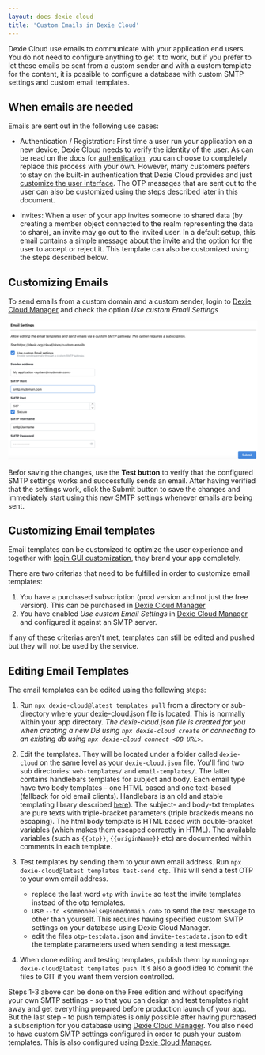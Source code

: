 ```yaml
---
layout: docs-dexie-cloud
title: 'Custom Emails in Dexie Cloud'
---
```


Dexie Cloud use emails to communicate with your application end users. You do not need to configure anything to get it to work, but if you prefer to let these emails be sent from a custom sender and with a custom template for the content, it is possible to configure a database with custom SMTP settings and custom email templates.

## When emails are needed

Emails are sent out in the following use cases:

- Authentication / Registration: First time a user run your application on a new device, Dexie Cloud needs to verify the identity of the user. As can be read on the docs for [authentication](authentication), you can choose to completely replace this process with your own. However, many customers prefers to stay on the built-in authentication that Dexie Cloud provides and just [customize the user interface](/cloud/docs/authentication#customizing-login-gui). The OTP messages that are sent out to the user can also be customized using the steps described later in this document.

- Invites: When a user of your app invites someone to shared data (by creating a member object connected to the realm representing the data to share), an invite may go out to the invited user. In a default setup, this email contains a simple message about the invite and the option for the user to accept or reject it. This template can also be customized using the steps described below.

## Customizing Emails

To send emails from a custom domain and a custom sender, login to [Dexie Cloud Manager](https://manager.dexie.cloud) and check the option _Use custom Email Settings_

![Email Settings screenshot](email-settings.png)

Befor saving the changes, use the **Test button** to verify that the configured SMTP settings works and successfully sends an email. After having verified that the settings work, click the Submit button to save the changes and immediately start using this new SMTP settings whenever emails are being sent.

## Customizing Email templates

Email templates can be customized to optimize the user experience and together with [login GUI customization](/cloud/docs/authentication#customizing-login-gui), they brand your app completely.

There are two criterias that need to be fulfilled in order to customize email templates:

1. You have a purchased subscription (prod version and not just the free version). This can be purchased in [Dexie Cloud Manager](https://manager.dexie.cloud)
2. You have enabled _Use custom Email Settings_ in [Dexie Cloud Manager](https://manager.dexie.cloud) and configured it against an SMTP server.

If any of these criterias aren't met, templates can still be edited and pushed but they will not be used by the service.

## Editing Email Templates

The email templates can be edited using the following steps:

1. Run `npx dexie-cloud@latest templates pull` from a directory or sub-directory where your dexie-cloud.json file is located. This is normally within your app directory. _The dexie-cloud.json file is created for you when creating a new DB using `npx dexie-cloud create` or connecting to an existing db using `npx dexie-cloud connect <DB URL>`._

2. Edit the templates. They will be located under a folder called `dexie-cloud` on the same level as your `dexie-cloud.json` file. You'll find two sub directories: `web-templates/` and `email-templates/`. The latter contains handlebars templates for subject and body. Each email type have two body templates - one HTML based and one text-based (fallback for old email clients). Handlebars is an old and stable templating library described [here](https://handlebarsjs.com/guide/#what-is-handlebars)). The subject- and body-txt templates are pure texts with triple-bracket parameters (triple brackeds means no escaping). The html body template is HTML based with double-bracket variables (which makes them escaped correctly in HTML). The available variables (such as `{{otp}}`, `{{originName}}` etc) are documented within comments in each template.

3. Test templates by sending them to your own email address. Run `npx dexie-cloud@latest templates test-send otp`. This will send a test OTP to your own email address.

   - replace the last word `otp` with `invite` so test the invite templates instead of the otp templates.
   - use `--to <someoneelse@somedomain.com>` to send the test message to other than yourself. This requires having specified custom SMTP settings on your database using Dexie Cloud Manager.
   - edit the files `otp-testdata.json` and `invite-testadata.json` to edit the template parameters used when sending a test message.

4. When done editing and testing templates, publish them by running `npx dexie-cloud@latest templates push`. It's also a good idea to commit the files to GIT if you want them version controlled.

Steps 1-3 above can be done on the Free edition and without specifying your own SMTP settings - so that you can design and test templates right away and get everything prepared before production launch of your app. But the last step - to push templates is only possible after having purchased a subscription for you database using [Dexie Cloud Manager](https://manager.dexie.cloud). You also need to have custom SMTP settings configured in order to push your custom templates. This is also configured using [Dexie Cloud Manager](https://manager.dexie.cloud).
